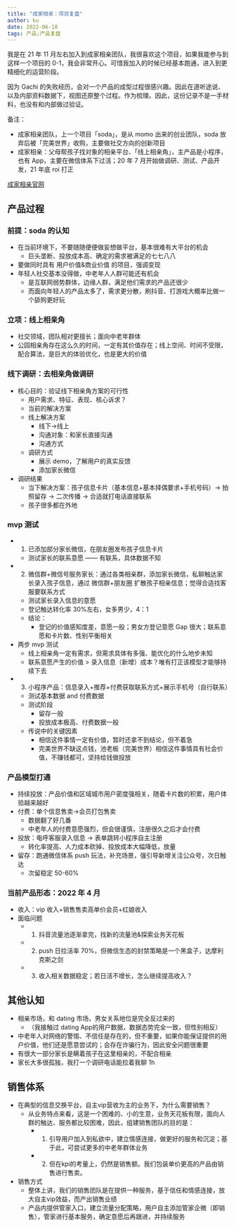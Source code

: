 ```yaml
---
title: "成家相亲：项目复盘"
author: ku
date: 2022-06-10
tags: 产品;产品复盘
---
```

我是在 21 年 11 月左右加入到成家相亲团队，我很喜欢这个项目，如果我能参与到这样一个项目的 0-1，我会非常开心。可惜我加入的时候已经基本跑通，进入到更精细化的运营阶段。

因为 Gachi 的失败经历，会对一个产品的成型过程很感兴趣。因此在道听途说、以及内部资料数据下，视图还原整个过程。作为梳理。因此，这份记录不是一手材料，也没有和内部做过验证。

备注：

- 成家相亲团队，上一个项目「soda」，是从 momo 出来的创业团队，soda 放弃后被「完美世界」收购，主要做社交方向的创新项目
- 成家相亲：父母帮孩子找对象的相亲平台、「线上相亲角」，主产品是小程序，也有 App，主要在微信体系下过活；20 年 7 月开始做调研、测试、产品开发，21 年底 roi 打正

[成家相亲官网](http://www.chengjiaxiangqin.com.cn)

## 产品过程

### 前提：soda 的认知

- 在当前环境下，不要随随便便做妄想做平台，基本很难有大平台的机会
  - 巨头垄断、投放成本高、确定的需求被满足的七七八八
- 要做同时具有 用户价值&商业价值 的项目，强调变现
- 年轻人社交基本没得做，中老年人人群可能还有机会
  - 是互联网弱势群体，边缘人群，满足他们需求的产品还很少
  - 而面向年轻人的产品太多了，需求更分散，刷抖音、打游戏大概率比做一个舔狗更好玩

### 立项：线上相亲角

- 社交领域，团队相对更擅长；面向中老年群体
- 公园相亲角存在这么久的时间，一定有其价值存在；线上空间、时间不受限，配合算法，是巨大的体验优化，也是更大的价值

### 线下调研：去相亲角做调研

- 核心目的：验证线下相亲角方案的可行性
  - 用户需求、特征、表现、核心诉求？
  - 当前的解决方案
  - 线上解决方案
    - 线下$\rightarrow$线上
    - 沟通对象：和家长直接沟通
    - 沟通方式
  - 调研方式
    - 展示 demo，了解用户的真实反馈
    - 添加家长微信
- 调研结果
  - 当下解决方案：孩子信息卡片（基本信息+基本择偶要求+手机号码）$\rightarrow$ 拍照留存 $\rightarrow$ 二次传播 $\rightarrow$ 合适就打电话直接联系
  - 孩子很多都在外地

### mvp 测试

- 1. 已添加部分家长微信，在朋友圈发布孩子信息卡片
  - 测试家长的联系意愿 —— 有联系，具体数据不知
- 2. 微信群+微信号服务家长：通过各类相亲群，添加家长微信，私聊触达家长录入孩子信息，通过 微信群+朋友圈 扩散孩子相亲信息；觉得合适找客服要联系方式
  - 测试家长录入信息的意愿
  - 登记触达转化率 30%左右，女多男少，4：1
  - 结论：
    - 登记的价值感知度差，意愿一般；男女方登记意愿 Gap 很大；联系意愿和卡片数、性别平衡相关
- 两步 mvp 测试
  - 线上相亲角一定有需求，但需求具体有多强、能优化的什么地步未知
  - 联系意愿产生的价值 > 录入信息（新增）成本？唯有打正该模型才能够持续下去
- 3. 小程序产品：信息录入+推荐+付费获取联系方式+展示手机号（自行联系）
  - 测试基本数据 and 付费数据
  - 测试阶段
    - 留存一般
    - 投放成本极高、付费数据一般
  - 传说中的关键因素
    - 相信这件事情一定有价值，暂时还拿不到结论，但不着急
    - 完美世界不缺这点钱，池老板（完美世界）相信这件事情具有社会价值，不赚钱都可，坚持给钱做投放

### 产品模型打通

- 持续投放：产品价值和区域城市用户密度强相关，随着卡片数的积累，用户体验越来越好
- 付费：单个信息售卖$\rightarrow$会员打包售卖
  - 数据翻了好几番
  - 中老年人的付费意愿强烈，但会很谨慎，注册很久之后才会付费
- 投放：电呼客服录入信息 $\rightarrow$ 表单跳转小程序自主注册
  - 转化率提高、人力成本砍掉、投放成本大幅降低，放量
- 留存：跑通微信体系 push 玩法，补充场景，强引导新增关注公众号，次日触达
  - 次留稳定 50-60%

### 当前产品形态：2022 年 4 月

- 收入：vip 收入+销售售卖高单价会员+红娘收入
- 面临问题
  - 1. 抖音流量池逐渐拿完，找新的流量池&探索业务天花板
  - 2. push 日拉活率 70%，但微信生态的封禁策略是一个黑盒子，达摩利克斯之剑
  - 3. 收入相关数据稳定；若日活不增长，怎么继续提高收入？

## 其他认知

- 相亲市场，和 dating 市场，男女关系地位是完全反过来的
  - （我接触过 dating App的用户数据，数据态势完全一致，但性别相反）
- 中老年人对网络的警惕、不信任是存在的，但不重要，如果你能保证提供的用户价值，他们还是愿意尝试的；会存在诈骗行为，因此安全问题很重要
- 有很大一部分家长是瞒着孩子在这里相亲的，不配合相亲
- 家长大多很孤独，我打一个调研电话能拉着我聊 1h

## 销售体系

- 在典型的信息交换平台，自主vip营收为主的业务下，为什么需要销售？
  - 从业务特点来看，这是一个困难的、小的生意，业务天花板有限，面向人群的触达、服务都比较困难，因此，组建销售团队的目的是：
    - 1. 引导用户加入到私欲中，建立情感连接，做更好的服务和沉淀；基于此，可尝试更多的中老年群体业务
    - 2. 但在kpi的考量上，仍然是销售额。我们包装单价更高的产品由销售进行售卖。
- 销售方式
  - 整体上讲，我们的销售团队是在提供一种服务，基于信任和情感连接，放大自主vip效益，而产出销售业绩
  - 产品内提供管家入口，建立流量分配策略，用户自主添加管家企微（即销售），管家进行基本服务，确定意愿后再跟进，并持续服务
